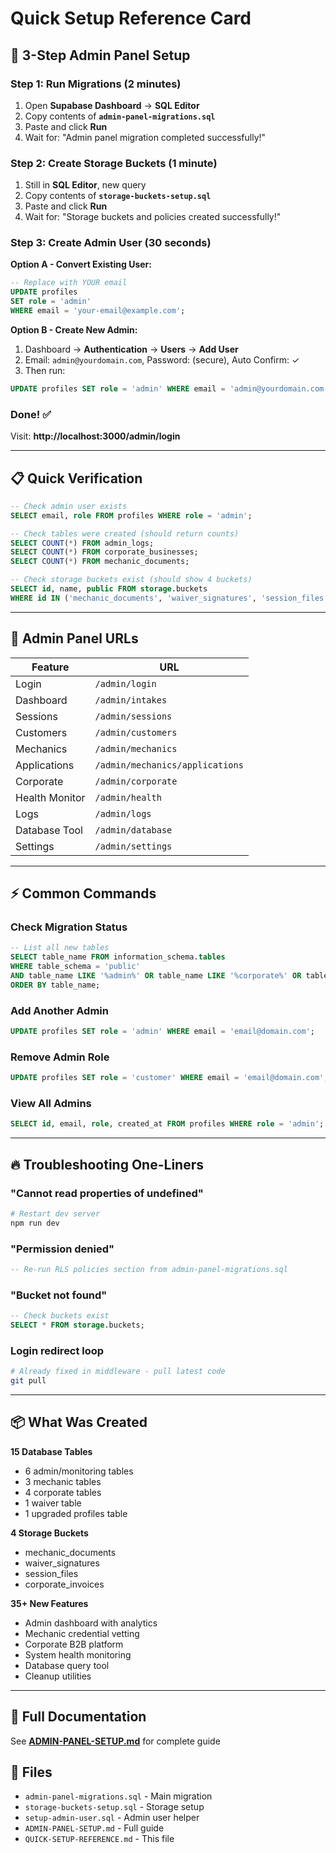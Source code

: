 # Quick Setup Reference Card

## 🚀 3-Step Admin Panel Setup

### Step 1: Run Migrations (2 minutes)

1. Open **Supabase Dashboard** → **SQL Editor**
2. Copy contents of **`admin-panel-migrations.sql`**
3. Paste and click **Run**
4. Wait for: "Admin panel migration completed successfully!"

### Step 2: Create Storage Buckets (1 minute)

1. Still in **SQL Editor**, new query
2. Copy contents of **`storage-buckets-setup.sql`**
3. Paste and click **Run**
4. Wait for: "Storage buckets and policies created successfully!"

### Step 3: Create Admin User (30 seconds)

**Option A - Convert Existing User:**
```sql
-- Replace with YOUR email
UPDATE profiles
SET role = 'admin'
WHERE email = 'your-email@example.com';
```

**Option B - Create New Admin:**
1. Dashboard → **Authentication** → **Users** → **Add User**
2. Email: `admin@yourdomain.com`, Password: (secure), Auto Confirm: ✓
3. Then run:
```sql
UPDATE profiles SET role = 'admin' WHERE email = 'admin@yourdomain.com';
```

### Done! ✅

Visit: **http://localhost:3000/admin/login**

---

## 📋 Quick Verification

```sql
-- Check admin user exists
SELECT email, role FROM profiles WHERE role = 'admin';

-- Check tables were created (should return counts)
SELECT COUNT(*) FROM admin_logs;
SELECT COUNT(*) FROM corporate_businesses;
SELECT COUNT(*) FROM mechanic_documents;

-- Check storage buckets exist (should show 4 buckets)
SELECT id, name, public FROM storage.buckets
WHERE id IN ('mechanic_documents', 'waiver_signatures', 'session_files', 'corporate_invoices');
```

---

## 🎯 Admin Panel URLs

| Feature | URL |
|---------|-----|
| Login | `/admin/login` |
| Dashboard | `/admin/intakes` |
| Sessions | `/admin/sessions` |
| Customers | `/admin/customers` |
| Mechanics | `/admin/mechanics` |
| Applications | `/admin/mechanics/applications` |
| Corporate | `/admin/corporate` |
| Health Monitor | `/admin/health` |
| Logs | `/admin/logs` |
| Database Tool | `/admin/database` |
| Settings | `/admin/settings` |

---

## ⚡ Common Commands

### Check Migration Status
```sql
-- List all new tables
SELECT table_name FROM information_schema.tables
WHERE table_schema = 'public'
AND table_name LIKE '%admin%' OR table_name LIKE '%corporate%' OR table_name = 'waiver_signatures'
ORDER BY table_name;
```

### Add Another Admin
```sql
UPDATE profiles SET role = 'admin' WHERE email = 'email@domain.com';
```

### Remove Admin Role
```sql
UPDATE profiles SET role = 'customer' WHERE email = 'email@domain.com';
```

### View All Admins
```sql
SELECT id, email, role, created_at FROM profiles WHERE role = 'admin';
```

---

## 🔥 Troubleshooting One-Liners

### "Cannot read properties of undefined"
```bash
# Restart dev server
npm run dev
```

### "Permission denied"
```sql
-- Re-run RLS policies section from admin-panel-migrations.sql
```

### "Bucket not found"
```sql
-- Check buckets exist
SELECT * FROM storage.buckets;
```

### Login redirect loop
```bash
# Already fixed in middleware - pull latest code
git pull
```

---

## 📦 What Was Created

**15 Database Tables**
- 6 admin/monitoring tables
- 3 mechanic tables
- 4 corporate tables
- 1 waiver table
- 1 upgraded profiles table

**4 Storage Buckets**
- mechanic_documents
- waiver_signatures
- session_files
- corporate_invoices

**35+ New Features**
- Admin dashboard with analytics
- Mechanic credential vetting
- Corporate B2B platform
- System health monitoring
- Database query tool
- Cleanup utilities

---

## 📖 Full Documentation

See **[ADMIN-PANEL-SETUP.md](./ADMIN-PANEL-SETUP.md)** for complete guide

## 📁 Files

- `admin-panel-migrations.sql` - Main migration
- `storage-buckets-setup.sql` - Storage setup
- `setup-admin-user.sql` - Admin user helper
- `ADMIN-PANEL-SETUP.md` - Full guide
- `QUICK-SETUP-REFERENCE.md` - This file
